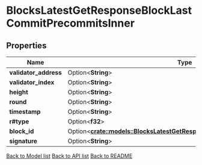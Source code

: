 # BlocksLatestGetResponseBlockLastCommitPrecommitsInner

## Properties

| Name                  | Type                                                                                                                                               | Description | Notes      |
| --------------------- | -------------------------------------------------------------------------------------------------------------------------------------------------- | ----------- | ---------- |
| **validator_address** | Option<**String**>                                                                                                                                 |             | [optional] |
| **validator_index**   | Option<**String**>                                                                                                                                 |             | [optional] |
| **height**            | Option<**String**>                                                                                                                                 |             | [optional] |
| **round**             | Option<**String**>                                                                                                                                 |             | [optional] |
| **timestamp**         | Option<**String**>                                                                                                                                 |             | [optional] |
| **r#type**            | Option<**f32**>                                                                                                                                    |             | [optional] |
| **block_id**          | Option<[**crate::models::BlocksLatestGetResponseBlockMetaHeaderLastBlockId**](_blocks_latest_get_response_block_meta_header_last_block_id.md)> |             | [optional] |
| **signature**         | Option<**String**>                                                                                                                                 |             | [optional] |

[Back to Model list](../README.md#documentation-for-models) [Back to API list](../README.md#documentation-for-api-endpoints) [Back to README](../README.md)
